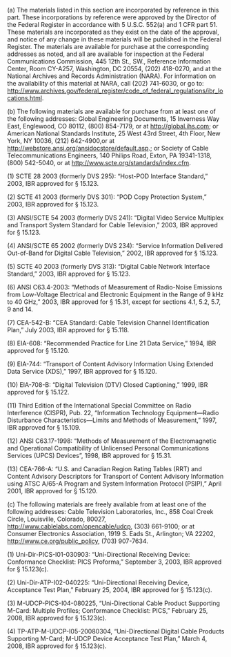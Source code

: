(a) The materials listed in this section are incorporated by reference in this part. These incorporations by reference were approved by the Director of the Federal Register in accordance with 5 U.S.C. 552(a) and 1 CFR part 51. These materials are incorporated as they exist on the date of the approval, and notice of any change in these materials will be published in the Federal Register. The materials are available for purchase at the corresponding addresses as noted, and all are available for inspection at the Federal Communications Commission, 445 12th St., SW., Reference Information Center, Room CY-A257, Washington, DC 20554, (202) 418-0270, and at the National Archives and Records Administration (NARA). For information on the availability of this material at NARA, call (202) 741-6030, or go to: http://www.archives.gov/federal_register/code_of_federal_regulations/ibr_locations.html.
                                    

(b) The following materials are available for purchase from at least one of the following addresses: Global Engineering Documents, 15 Inverness Way East, Englewood, CO 80112, (800) 854-7179, or at http://global.ihs.com; or American National Standards Institute, 25 West 43rd Street, 4th Floor, New York, NY 10036, (212) 642-4900,or at http://webstore.ansi.org/ansidocstore/default.asp.; or Society of Cable Telecommunications Engineers, 140 Philips Road, Exton, PA 19341-1318, (800) 542-5040, or at http://www.scte.org/standards/index.cfm.
                                    

(1) SCTE 28 2003 (formerly DVS 295): “Host-POD Interface Standard,” 2003, IBR approved for § 15.123.

(2) SCTE 41 2003 (formerly DVS 301): “POD Copy Protection System,” 2003, IBR approved for § 15.123.

(3) ANSI/SCTE 54 2003 (formerly DVS 241): “Digital Video Service Multiplex and Transport System Standard for Cable Television,” 2003, IBR approved for § 15.123.

(4) ANSI/SCTE 65 2002 (formerly DVS 234): “Service Information Delivered Out-of-Band for Digital Cable Television,” 2002, IBR approved for § 15.123.

(5) SCTE 40 2003 (formerly DVS 313): “Digital Cable Network Interface Standard,” 2003, IBR approved for § 15.123.

(6) ANSI C63.4-2003: “Methods of Measurement of Radio-Noise Emissions from Low-Voltage Electrical and Electronic Equipment in the Range of 9 kHz to 40 GHz,” 2003, IBR approved for § 15.31, except for sections 4.1, 5.2, 5.7, 9 and 14.

(7) CEA-542-B: “CEA Standard: Cable Television Channel Identification Plan,” July 2003, IBR approved for § 15.118.

(8) EIA-608: “Recommended Practice for Line 21 Data Service,” 1994, IBR approved for § 15.120.

(9) EIA-744: “Transport of Content Advisory Information Using Extended Data Service (XDS),” 1997, IBR approved for § 15.120.

(10) EIA-708-B: “Digital Television (DTV) Closed Captioning,” 1999, IBR approved for § 15.122.

(11) Third Edition of the International Special Committee on Radio Interference (CISPR), Pub. 22, “Information Technology Equipment—Radio Disturbance Characteristics—Limits and Methods of Measurement,” 1997, IBR approved for § 15.109.

(12) ANSI C63.17-1998: “Methods of Measurement of the Electromagnetic and Operational Compatibility of Unlicensed Personal Communications Services (UPCS) Devices”, 1998, IBR approved for § 15.31.

(13) CEA-766-A: “U.S. and Canadian Region Rating Tables (RRT) and Content Advisory Descriptors for Transport of Content Advisory Information using ATSC A/65-A Program and System Information Protocol (PSIP),” April 2001, IBR approved for § 15.120.

(c) The following materials are freely available from at least one of the following addresses: Cable Television Laboratories, Inc., 858 Coal Creek Circle, Louisville, Colorado, 80027, http://www.cablelabs.com/opencable/udcp, (303) 661-9100; or at Consumer Electronics Association, 1919 S. Eads St., Arlington; VA 22202, http://www.ce.org/public_policy, (703) 907-7634.

(1) Uni-Dir-PICS-I01-030903: “Uni-Directional Receiving Device: Conformance Checklist: PICS Proforma,” September 3, 2003, IBR approved for § 15.123(c).

(2) Uni-Dir-ATP-I02-040225: “Uni-Directional Receiving Device, Acceptance Test Plan,” February 25, 2004, IBR approved for § 15.123(c).

(3) M-UDCP-PICS-I04-080225, “Uni-Directional Cable Product Supporting M-Card: Multiple Profiles; Conformance Checklist: PICS,” February 25, 2008, IBR approved for § 15.123(c).

(4) TP-ATP-M-UDCP-I05-20080304, “Uni-Directional Digital Cable Products Supporting M-Card; M-UDCP Device Acceptance Test Plan,” March 4, 2008, IBR approved for § 15.123(c).

